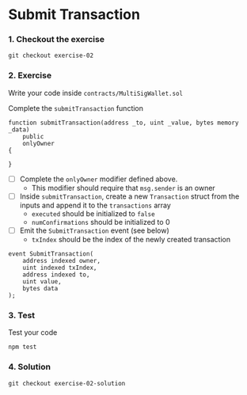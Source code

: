 # Submit Transaction

### 1. Checkout the exercise

```
git checkout exercise-02
```

### 2. Exercise

Write your code inside `contracts/MultiSigWallet.sol`

Complete the `submitTransaction` function

```solidity
function submitTransaction(address _to, uint _value, bytes memory _data)
    public
    onlyOwner
{

}
```

- [ ] Complete the `onlyOwner` modifier defined above.
  - This modifier should require that `msg.sender` is an owner
- [ ] Inside `submitTransaction`, create a new `Transaction` struct from the inputs and append it to the `transactions` array
  - `executed` should be initialized to `false`
  - `numConfirmations` should be initialized to 0
- [ ] Emit the `SubmitTransaction` event (see below)
  - `txIndex` should be the index of the newly created transaction

```solidity
event SubmitTransaction(
    address indexed owner,
    uint indexed txIndex,
    address indexed to,
    uint value,
    bytes data
);
```

### 3. Test

Test your code

```
npm test
```

### 4. Solution

```
git checkout exercise-02-solution
```
